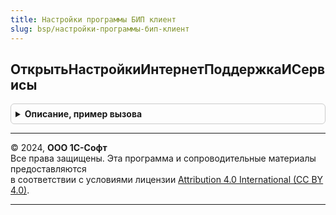 ```yaml
---
title: Настройки программы БИП клиент
slug: bsp/настройки-программы-бип-клиент
---
```



## ОткрытьНастройкиИнтернетПоддержкаИСервисы
<details style="margin: 1em 0; padding: 0.5em; border: 1px solid #ccc; border-radius: 6px;">

<summary style="font-weight: bold; cursor: pointer;">Описание, пример вызова</summary>

```bsl

// Открывает настройку интернет-поддержки и сервисов БИП.
//
// Параметры:
//  ПараметрыВыполненияКоманды - ПараметрыВыполненияКоманды
//
Процедура ОткрытьНастройкиИнтернетПоддержкаИСервисы(ПараметрыВыполненияКоманды) Экспорт
```

Пример вызова
```bsl
НастройкиПрограммыБИПКлиент.ОткрытьНастройкиИнтернетПоддержкаИСервисы(ПараметрыВыполненияКоманды) 
```
</details>

---

© 2024, **ООО 1С-Софт**  
Все права защищены. Эта программа и сопроводительные материалы предоставляются  
в соответствии с условиями лицензии [Attribution 4.0 International (CC BY 4.0)](https://creativecommons.org/licenses/by/4.0/legalcode).

---
